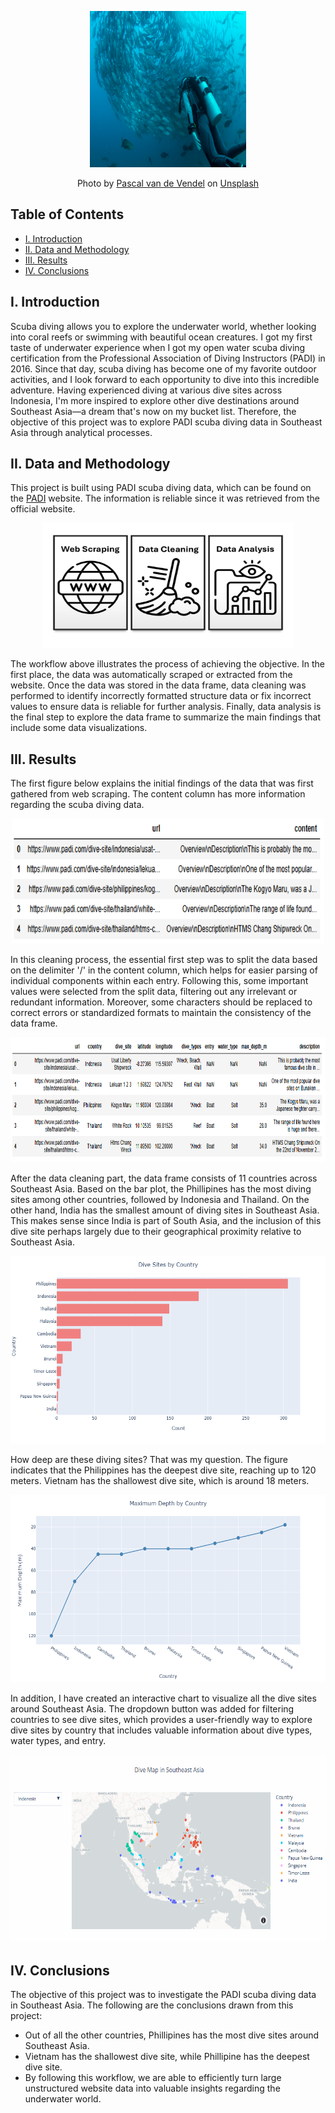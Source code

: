 <p align="center">
  <img width="250" height="250" src="https://github.com/a-pradono/padi_scuba_diving/blob/main/images/header.jpg">
</p>
<p align="center">
Photo by <a href="https://unsplash.com/@pascalvendel?utm_content=creditCopyText&utm_medium=referral&utm_source=unsplash">Pascal van de Vendel</a> on <a href="https://unsplash.com/photos/scuba-diver-watching-school-of-gray-fish-underwater-gcG_b9ijyqU?utm_content=creditCopyText&utm_medium=referral&utm_source=unsplash">Unsplash</a>
</p>


## Table of Contents

- [I. Introduction](#i-introduction)
- [II. Data and Methodology](#ii-data-and-methodology)
- [III. Results](#iii-results)
- [IV. Conclusions](#iv-conclusions)

## I. Introduction
Scuba diving allows you to explore the underwater world, whether looking into coral reefs or swimming with beautiful ocean creatures. I got my first taste of underwater experience when I got my open water scuba diving certification from the Professional Association of Diving Instructors (PADI) in 2016. Since that day, scuba diving has become one of my favorite outdoor activities, and I look forward to each opportunity to dive into this incredible adventure. Having experienced diving at various dive sites across Indonesia, I'm more inspired to explore other dive destinations around Southeast Asia—a dream that's now on my bucket list. Therefore, the objective of this project was to explore PADI scuba diving data in Southeast Asia through analytical processes.

## II. Data and Methodology
This project is built using PADI scuba diving data, which can be found on the [PADI](https://www.padi.com/dive-sites/all/) website. The information is reliable since it was retrieved from the official website. 

<p align="center">
  <img width="400" height="200" src="https://github.com/a-pradono/padi_scuba_diving/blob/main/images/workflow.jpg">
</p>

The workflow above illustrates the process of achieving the objective. In the first place, the data was automatically scraped or extracted from the website. Once the data was stored in the data frame, data cleaning was performed to identify incorrectly formatted structure data or fix incorrect values to ensure data is reliable for further analysis. Finally, data analysis is the final step to explore the data frame to summarize the main findings that include some data visualizations.

## III. Results
The first figure below explains the initial findings of the data that was first gathered from web scraping. The content column has more information regarding the scuba diving data. 

<p align="center">
  <img width="500" height="200" src="https://github.com/a-pradono/padi_scuba_diving/blob/main/images/plot01.PNG">
</p>

In this cleaning process, the essential first step was to split the data based on the delimiter '/' in the content column, which helps for easier parsing of individual components within each entry. Following this, some important values were selected from the split data, filtering out any irrelevant or redundant information. Moreover, some characters should be replaced to correct errors or standardized formats to maintain the consistency of the data frame.

<p align="center">
  <img width="700" height="200" src="https://github.com/a-pradono/padi_scuba_diving/blob/main/images/plot02.PNG">
</p>

After the data cleaning part, the data frame consists of 11 countries across Southeast Asia. Based on the bar plot, the Phillipines has the most diving sites among other countries, followed by Indonesia and Thailand. On the other hand, India has the smallest amount of diving sites in Southeast Asia. This makes sense since India is part of South Asia, and the inclusion of this dive site perhaps largely due to their geographical proximity relative to Southeast Asia.

<p align="center">
  <img width="700" height="300" src="https://github.com/a-pradono/padi_scuba_diving/blob/main/images/plot03.png">
</p>

How deep are these diving sites? That was my question. The figure indicates that the Philippines has the deepest dive site, reaching up to 120 meters. Vietnam has the shallowest dive site, which is around 18 meters.

<p align="center">
  <img width="700" height="300" src="https://github.com/a-pradono/padi_scuba_diving/blob/main/images/plot04.png">
</p>

In addition, I have created an interactive chart to visualize all the dive sites around Southeast Asia. The dropdown button was added for filtering countries to see dive sites, which provides a user-friendly way to explore dive sites by country that includes valuable information about dive types, water types, and entry.

<p align="center">
  <img width="800" height="300" src="https://github.com/a-pradono/padi_scuba_diving/blob/main/images/plot05.gif">
</p>

## IV. Conclusions
The objective of this project was to investigate the PADI scuba diving data in Southeast Asia. The following are the conclusions drawn from this project:
  * Out of all the other countries, Phillipines has the most dive sites around Southeast Asia.
  * Vietnam has the shallowest dive site, while Phillipine has the deepest dive site.
  * By following this workflow, we are able to efficiently turn large unstructured website data into valuable insights regarding the underwater world.
